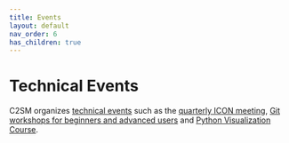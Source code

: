```yaml
---
title: Events
layout: default
nav_order: 6
has_children: true
---
```


# Technical Events

C2SM organizes [technical events](https://c2sm.ethz.ch/education/technical-training.html) such as the [quarterly ICON meeting](https://c2sm.github.io/events/icon_meeting.html), [Git workshops for beginners and advanced users](https://c2sm.github.io/events/git_courses.html) and [Python Visualization Course](https://c2sm.github.io/events/pyvis.html).
